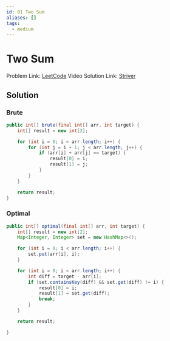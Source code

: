 ```yaml
---
id: 01 Two Sum
aliases: []
tags:
  - medium
---
```


# Two Sum

Problem Link: [LeetCode](https://leetcode.com/problems/two-sum/description/)
Video Solution Link: [Striver](https://youtu.be/UXDSeD9mN-k)

## Solution

### Brute

```java
public int[] brute(final int[] arr, int target) {
    int[] result = new int[2];

    for (int i = 0; i < arr.length; i++) {
        for (int j = i + 1; j < arr.length; j++) {
            if (arr[i] + arr[j] == target) {
                result[0] = i;
                result[1] = j;
            }
        }
    }

    return result;
}
```

### Optimal

```java
public int[] optimal(final int[] arr, int target) {
    int[] result = new int[2];
    Map<Integer, Integer> set = new HashMap<>();

    for (int i = 0; i < arr.length; i++) {
        set.put(arr[i], i);
    }

    for (int i = 0; i < arr.length; i++) {
        int diff = target - arr[i];
        if (set.containsKey(diff) && set.get(diff) != i) {
            result[0] = i;
            result[1] = set.get(diff);
            break;
        }
    }

    return result;

}
```
